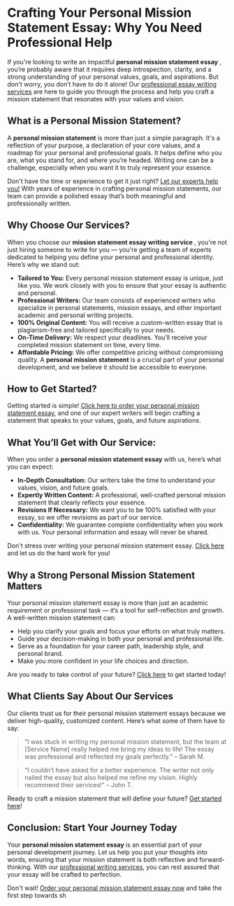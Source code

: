 # Crafting Your Personal Mission Statement Essay: Why You Need Professional Help

If you're looking to write an impactful **personal mission statement essay** , you’re probably aware that it requires deep introspection, clarity, and a strong understanding of your personal values, goals, and aspirations. But don't worry, you don’t have to do it alone! Our [professional essay writing services](https://tinyurl.com/topessay?keyword=personal+mission+statement+essay) are here to guide you through the process and help you craft a mission statement that resonates with your values and vision.

## What is a Personal Mission Statement?

A **personal mission statement** is more than just a simple paragraph. It's a reflection of your purpose, a declaration of your core values, and a roadmap for your personal and professional goals. It helps define who you are, what you stand for, and where you’re headed. Writing one can be a challenge, especially when you want it to truly represent your essence.

Don't have the time or experience to get it just right? [Let our experts help you!](https://tinyurl.com/topessay?keyword=personal+mission+statement+essay) With years of experience in crafting personal mission statements, our team can provide a polished essay that’s both meaningful and professionally written.

## Why Choose Our Services?

When you choose our **mission statement essay writing service** , you're not just hiring someone to write for you — you're getting a team of experts dedicated to helping you define your personal and professional identity. Here’s why we stand out:

- **Tailored to You:** Every personal mission statement essay is unique, just like you. We work closely with you to ensure that your essay is authentic and personal.
- **Professional Writers:** Our team consists of experienced writers who specialize in personal statements, mission essays, and other important academic and personal writing projects.
- **100% Original Content:** You will receive a custom-written essay that is plagiarism-free and tailored specifically to your needs.
- **On-Time Delivery:** We respect your deadlines. You’ll receive your completed mission statement on time, every time.
- **Affordable Pricing:** We offer competitive pricing without compromising quality. A **personal mission statement** is a crucial part of your personal development, and we believe it should be accessible to everyone.

## How to Get Started?

Getting started is simple! [Click here to order your personal mission statement essay](https://tinyurl.com/topessay?keyword=personal+mission+statement+essay), and one of our expert writers will begin crafting a statement that speaks to your values, goals, and future aspirations.

## What You’ll Get with Our Service:

When you order a **personal mission statement essay** with us, here’s what you can expect:

- **In-Depth Consultation:** Our writers take the time to understand your values, vision, and future goals.
- **Expertly Written Content:** A professional, well-crafted personal mission statement that clearly reflects your essence.
- **Revisions If Necessary:** We want you to be 100% satisfied with your essay, so we offer revisions as part of our service.
- **Confidentiality:** We guarantee complete confidentiality when you work with us. Your personal information and essay will never be shared.

Don't stress over writing your personal mission statement essay. [Click here](https://tinyurl.com/topessay?keyword=personal+mission+statement+essay) and let us do the hard work for you!

## Why a Strong Personal Mission Statement Matters

Your personal mission statement essay is more than just an academic requirement or professional task — it’s a tool for self-reflection and growth. A well-written mission statement can:

- Help you clarify your goals and focus your efforts on what truly matters.
- Guide your decision-making in both your personal and professional life.
- Serve as a foundation for your career path, leadership style, and personal brand.
- Make you more confident in your life choices and direction.

Are you ready to take control of your future? [Click here](https://tinyurl.com/topessay?keyword=personal+mission+statement+essay) to get started today!

## What Clients Say About Our Services

Our clients trust us for their personal mission statement essays because we deliver high-quality, customized content. Here’s what some of them have to say:

> “I was stuck in writing my personal mission statement, but the team at [Service Name] really helped me bring my ideas to life! The essay was professional and reflected my goals perfectly.” – Sarah M.

> “I couldn’t have asked for a better experience. The writer not only nailed the essay but also helped me refine my vision. Highly recommend their services!” – John T.

Ready to craft a mission statement that will define your future? [Get started here](https://tinyurl.com/topessay?keyword=personal+mission+statement+essay)!

## Conclusion: Start Your Journey Today

Your **personal mission statement essay** is an essential part of your personal development journey. Let us help you put your thoughts into words, ensuring that your mission statement is both reflective and forward-thinking. With our [professional writing services](https://tinyurl.com/topessay?keyword=personal+mission+statement+essay), you can rest assured that your essay will be crafted to perfection.

Don't wait! [Order your personal mission statement essay now](https://tinyurl.com/topessay?keyword=personal+mission+statement+essay) and take the first step towards sh
